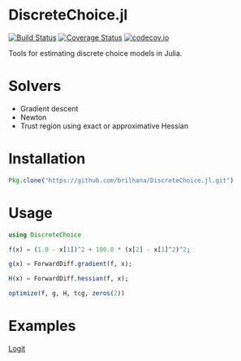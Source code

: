 # DiscreteChoice.jl

[![Build Status](https://travis-ci.org/brilhana/DiscreteChoice.jl.svg?branch=master)](https://travis-ci.org/brilhana/DiscreteChoice.jl)
[![Coverage Status](https://coveralls.io/repos/brilhana/DiscreteChoice.jl/badge.svg?branch=master&service=github)](https://coveralls.io/github/brilhana/DiscreteChoice.jl?branch=master)
[![codecov.io](http://codecov.io/github/brilhana/DiscreteChoice.jl/coverage.svg?branch=master)](http://codecov.io/github/brilhana/DiscreteChoice.jl?branch=master)

Tools for estimating discrete choice models in Julia.

# Solvers

- Gradient descent
- Newton
- Trust region using exact or approximative Hessian

# Installation

```julia
Pkg.clone("https://github.com/brilhana/DiscreteChoice.jl.git")
```

# Usage

```julia
using DiscreteChoice

f(x) = (1.0 - x[1])^2 + 100.0 * (x[2] - x[1]^2)^2;

g(x) = ForwardDiff.gradient(f, x);

H(x) = ForwardDiff.hessian(f, x);

optimize(f, g, H, tcg, zeros(2))
```

# Examples
[Logit](https://github.com/brilhana/DiscreteChoice.jl/blob/master/examples/logit.ipynb)
